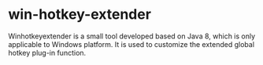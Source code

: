 # win-hotkey-extender
Winhotkeyextender is a small tool developed based on Java 8, which is only applicable to Windows platform. It is used to customize the extended global hotkey plug-in function.
